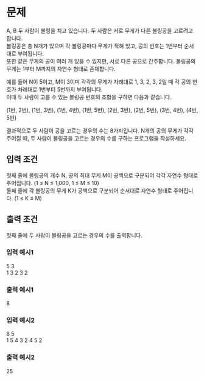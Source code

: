  
# 문제 
A, B 두 사람이 볼링을 치고 있습니다. 두 사람은 서로 무게가 다른 볼링공을 고르려고 합니다.  
볼링공은 총 N개가 있으며 각 볼링공마다 무게가 적혀 있고, 공의 번호는 1번부터 순서대로 부여됩니다.  
또한 같은 무게의 공이 여러 개 있을 수 있지만, 서로 다른 공으로 간주합니다. 볼링공의 무게는 1부터 M까지의 자연수 형태로 존재합니다.  

   

예를 들어 N이 5이고, M이 3이며 각각의 무게가 차례대로 1, 3, 2, 3, 2일 때 각 공의 번호가 차례대로 1번부터 5번까지 부여됩니다.  
이때 두 사람이 고를 수 있는 볼링공 번호의 조합을 구하면 다음과 같습니다.  

 

(1번, 2번), (1번, 3번), (1번, 4번), (1번, 5번), (2번, 3번), (2번, 5번), (3번, 4번), (4번, 5번)  
 

결과적으로 두 사람이 공을 고르는 경우의 수는 8가지입니다. N개의 공의 무게가 각각 주어질 때, 두 사람이 볼링공을 고르는 경우의 수를 구하는 프로그램을 작성하세요.  

 

## 입력 조건

첫째 줄에 볼링공의 개수 N, 공의 최대 무게 M이 공백으로 구분되어 각각 자연수 형태로 주어집니다. (1 ≤ N ≤ 1,000, 1 ≤ M ≤ 10)  
둘째 줄에 각 볼링공의 무게 K가 공백으로 구분되어 순서대로 자연수 형태로 주어집니다. (1 ≤ K ≤ M)  
  
## 출력 조건

첫째 줄에 두 사람이 볼링공을 고르는 경우의 수를 출력합니다.  
  
### 입력 예시1

5 3   
1 3 2 3 2  

  
### 출력 예시1

8  
 

### 입력 예시2  
  
8 5    
1 5 4 3 2 4 5 2   
  
### 출력 예시2  

25  
